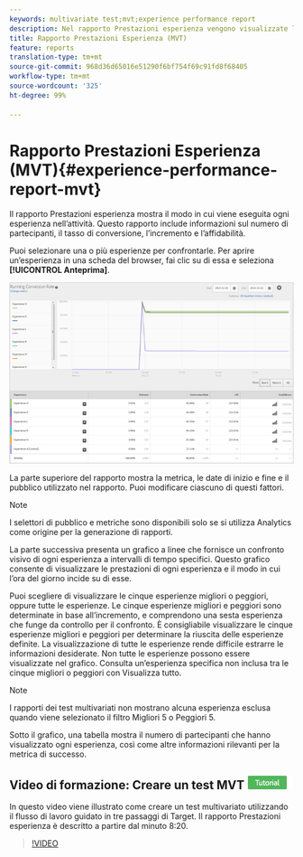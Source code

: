 ```yaml
---
keywords: multivariate test;mvt;experience performance report
description: Nel rapporto Prestazioni esperienza vengono visualizzate le prestazioni di ogni esperienza nell’attività. Questo include informazioni sul numero di partecipanti, il tasso di conversione, l’incremento e l’affidabilità.
title: Rapporto Prestazioni Esperienza (MVT)
feature: reports
translation-type: tm+mt
source-git-commit: 968d36d65016e51290f6bf754f69c91fd8f68405
workflow-type: tm+mt
source-wordcount: '325'
ht-degree: 99%

---
```



# Rapporto Prestazioni Esperienza (MVT){#experience-performance-report-mvt}

Il rapporto Prestazioni esperienza mostra il modo in cui viene eseguita ogni esperienza nell’attività. Questo rapporto include informazioni sul numero di partecipanti, il tasso di conversione, l’incremento e l’affidabilità.

Puoi selezionare una o più esperienze per confrontarle. Per aprire un’esperienza in una scheda del browser, fai clic su di essa e seleziona **[!UICONTROL Anteprima]**.

![](assets/experienceperformancetable.png)

La parte superiore del rapporto mostra la metrica, le date di inizio e fine e il pubblico utilizzato nel rapporto. Puoi modificare ciascuno di questi fattori.

>[!NOTE]
>
>I selettori di pubblico e metriche sono disponibili solo se si utilizza Analytics come origine per la generazione di rapporti.

La parte successiva presenta un grafico a linee che fornisce un confronto visivo di ogni esperienza a intervalli di tempo specifici. Questo grafico consente di visualizzare le prestazioni di ogni esperienza e il modo in cui l’ora del giorno incide su di esse.

Puoi scegliere di visualizzare le cinque esperienze migliori o peggiori, oppure tutte le esperienze. Le cinque esperienze migliori e peggiori sono determinate in base all’incremento, e comprendono una sesta esperienza che funge da controllo per il confronto. È consigliabile visualizzare le cinque esperienze migliori e peggiori per determinare la riuscita delle esperienze definite. La visualizzazione di tutte le esperienze rende difficile estrarre le informazioni desiderate. Non tutte le esperienze possono essere visualizzate nel grafico. Consulta un’esperienza specifica non inclusa tra le cinque migliori o peggiori con Visualizza tutto.

>[!NOTE]
>
>I rapporti dei test multivariati non mostrano alcuna esperienza esclusa quando viene selezionato il filtro Migliori 5 o Peggiori 5.

Sotto il grafico, una tabella mostra il numero di partecipanti che hanno visualizzato ogni esperienza, così come altre informazioni rilevanti per la metrica di successo.

## Video di formazione: Creare un test MVT ![Badge di esercitazione](/help/assets/tutorial.png)

In questo video viene illustrato come creare un test multivariato utilizzando il flusso di lavoro guidato in tre passaggi di Target. Il rapporto Prestazioni esperienza è descritto a partire dal minuto 8:20.

>[!VIDEO](https://video.tv.adobe.com/v/17395)